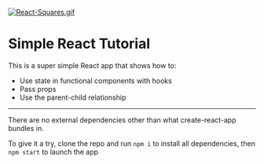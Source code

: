 [![React-Squares.gif](https://s5.gifyu.com/images/React-Squares.gif)](https://gifyu.com/image/mwnd)

# Simple React Tutorial
This is a super simple React app that shows how to:
* Use state in functional components with hooks
* Pass props
* Use the parent-child relationship

<hr>

There are no external dependencies other than what create-react-app bundles in.

To give it a try, clone the repo and run `npm i` to install all dependencies, then `npm start` to launch the app 